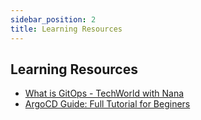 ```yaml
---
sidebar_position: 2
title: Learning Resources
---
```


## Learning Resources

- [What is GitOps - TechWorld with Nana](https://youtu.be/f5EpcWp0THw)
- [ArgoCD Guide: Full Tutorial for Beginers](https://youtu.be/JLrR9RV9AFA)